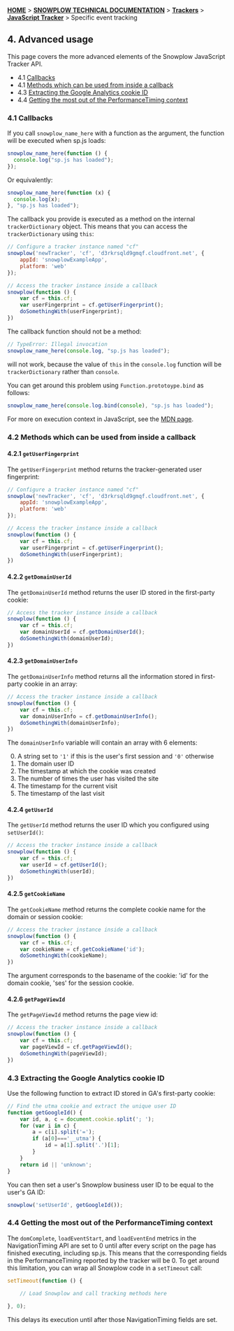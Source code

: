 <a name="top" />

[**HOME**](Home) > [**SNOWPLOW TECHNICAL DOCUMENTATION**](Snowplow-technical-documentation) > [**Trackers**](trackers) > [**JavaScript Tracker**](Javascript-Tracker) > Specific event tracking

<a name="tracking-specific-events" />

## 4. Advanced usage

This page covers the more advanced elements of the Snowplow JavaScript Tracker API.

  - 4.1 [Callbacks](#callbacks)
  - 4.1 [Methods which can be used from inside a callback](#return-methods)
  - 4.3 [Extracting the Google Analytics cookie ID](#ga)
  - 4.4 [Getting the most out of the PerformanceTiming context](#timing)

<a name="callbacks" />

### 4.1 Callbacks

If you call `snowplow_name_here` with a function as the argument, the function will be executed when sp.js loads:

```javascript
snowplow_name_here(function () {
  console.log("sp.js has loaded");
});
```

Or equivalently:

```javascript
snowplow_name_here(function (x) {
  console.log(x);
}, "sp.js has loaded");
```

The callback you provide is executed as a method on the internal `trackerDictionary` object. This means that you can access the `trackerDictionary` using `this`:

```javascript
// Configure a tracker instance named "cf"
snowplow('newTracker', 'cf', 'd3rkrsqld9gmqf.cloudfront.net', {
	appId: 'snowplowExampleApp',
	platform: 'web'
});

// Access the tracker instance inside a callback
snowplow(function () {
	var cf = this.cf;
	var userFingerprint = cf.getUserFingerprint();
	doSomethingWith(userFingerprint);
})
```

The callback function should not be a method:

```javascript
// TypeError: Illegal invocation
snowplow_name_here(console.log, "sp.js has loaded");
```

will not work, because the value of `this` in the `console.log` function will be `trackerDictionary` rather than `console`.

You can get around this problem using `Function.prototoype.bind` as follows:

```javascript
snowplow_name_here(console.log.bind(console), "sp.js has loaded");
```

For more on execution context in JavaScript, see the [MDN page][execution-context].

<a name="return-methods" />

### 4.2 Methods which can be used from inside a callback

<a name="get-user-fingerprint" />

#### 4.2.1 `getUserFingerprint`

The `getUserFingerprint` method returns the tracker-generated user fingerprint:

```javascript
// Configure a tracker instance named "cf"
snowplow('newTracker', 'cf', 'd3rkrsqld9gmqf.cloudfront.net', {
	appId: 'snowplowExampleApp',
	platform: 'web'
});

// Access the tracker instance inside a callback
snowplow(function () {
	var cf = this.cf;
	var userFingerprint = cf.getUserFingerprint();
	doSomethingWith(userFingerprint);
})
```

<a name="get-domain-user-id" />

#### 4.2.2 `getDomainUserId`

The `getDomainUserId` method returns the user ID stored in the first-party cookie:

```javascript
// Access the tracker instance inside a callback
snowplow(function () {
	var cf = this.cf;
	var domainUserId = cf.getDomainUserId();
	doSomethingWith(domainUserId);
})
```

<a name="get-domain-user-info" />

#### 4.2.3 `getDomainUserInfo`

The `getDomainUserInfo` method returns all the information stored in first-party cookie in an array:

```javascript
// Access the tracker instance inside a callback
snowplow(function () {
	var cf = this.cf;
	var domainUserInfo = cf.getDomainUserInfo();
	doSomethingWith(domainUserInfo);
})
```

The `domainUserInfo` variable will contain an array with 6 elements:

0. A string set to `'1'` if this is the user's first session and `'0'` otherwise
1. The domain user ID
2. The timestamp at which the cookie was created
3. The number of times the user has visited the site
4. The timestamp for the current visit
5. The timestamp of the last visit

<a name="get-user-id" />

#### 4.2.4 `getUserId`

The `getUserId` method returns the user ID which you configured using `setUserId()`:

```javascript
// Access the tracker instance inside a callback
snowplow(function () {
	var cf = this.cf;
	var userId = cf.getUserId();
	doSomethingWith(userId);
})
```

<a name="get-cookie-name" />

#### 4.2.5 `getCookieName`

The `getCookieName` method returns the complete cookie name for the domain or
session cookie:

```javascript
// Access the tracker instance inside a callback
snowplow(function () {
	var cf = this.cf;
	var cookieName = cf.getCookieName('id');
	doSomethingWith(cookieName);
})
```

The argument corresponds to the basename of the cookie: 'id' for the domain
cookie, 'ses' for the session cookie.

<a name="get-page-view-id" />

#### 4.2.6 `getPageViewId`

The `getPageViewId` method returns the page view id:

```javascript
// Access the tracker instance inside a callback
snowplow(function () {
	var cf = this.cf;
	var pageViewId = cf.getPageViewId();
	doSomethingWith(pageViewId);
})
```

<a name="ga" />

### 4.3 Extracting the Google Analytics cookie ID

Use the following function to extract ID stored in GA's first-party cookie:

```javascript
// Find the utma cookie and extract the unique user ID
function getGoogleId() {
	var id, a, c = document.cookie.split('; ');
	for (var i in c) {
		a = c[i].split('=');
		if (a[0]==='__utma') {
			id = a[1].split('.')[1];
		}
	}
	return id || 'unknown';
}
```

You can then set a user's Snowplow business user ID to be equal to the user's GA ID:

```javascript
snowplow('setUserId', getGoogleId());
```
<a name="timing" />

### 4.4 Getting the most out of the PerformanceTiming context

The `domComplete`, `loadEventStart`, and `loadEventEnd` metrics in the NavigationTiming API are set to 0 until after every script on the page has finished executing, including sp.js. This means that the corresponding fields in the PerformanceTiming reported by the tracker will be 0. To get around this limitation, you can wrap all Snowplow code in a `setTimeout` call:

```javascript
setTimeout(function () {
	
	// Load Snowplow and call tracking methods here

}, 0);
```

This delays its execution until after those NavigationTiming fields are set.

[execution-context]: https://developer.mozilla.org/en-US/docs/Web/JavaScript/Reference/Operators/this
